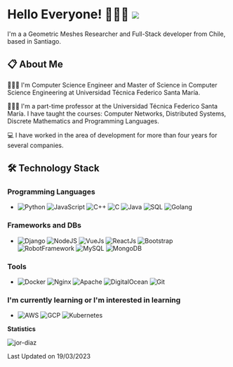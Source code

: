# Hello Everyone! 👨🏽‍💻 ![](https://visitor-badge.glitch.me/badge?page_id=Jor-Diaz)

I'm a a Geometric Meshes Researcher and Full-Stack developer from Chile, based in Santiago.

## 📋 About Me

🧑🏻‍🎓 I'm Computer Science Engineer and Master of Science in Computer Science Engineering at Universidad Técnica Federico Santa María.

🧑🏻‍🏫 I'm a part-time professor at the Universidad Técnica Federico Santa María. I have taught the courses: Computer Networks, Distributed Systems, Discrete Mathematics and Programming Languages.

💻 I have worked in the area of development for more than four years for several companies.

## 🛠 Technology Stack

### Programming Languages

- ![Python](https://img.shields.io/badge/-Python-EEEEEE?style=flat-square&logo=Python)
  ![JavaScript](https://img.shields.io/badge/-JavaScript-EEEEEE?style=flat-square&logo=JavaScript)
  ![C++](https://img.shields.io/badge/-C++-EEEEEE?style=flat-square&logo=c%2b%2b&logoColor=00599C)
  ![C](https://img.shields.io/badge/-C-EEEEEE?style=flat-square&logo=C)
  ![Java](https://img.shields.io/badge/-Java-EEEEEE?style=flat-square&logo=Java&logoColor=007396)
  ![SQL](https://img.shields.io/badge/-SQL-EEEEEE?style=flat-square&logo=MySQL)
  ![Golang](https://img.shields.io/badge/-Go-EEEEEE?style=flat-square&logo=Go)

### Frameworks and DBs

- ![Django](https://img.shields.io/badge/-Django-EEEEEE?style=flat-square&logo=Django&logoColor=darkgreen) ![NodeJS](https://img.shields.io/badge/node.js-EEEEEE?style=flat-square&logo=node.js) ![VueJs](https://img.shields.io/badge/-VueJs-EEEEEE?style=flat-square&logo=vuedotjs&logoColor=4FC08D) ![ReactJs](https://img.shields.io/badge/-ReactJs-EEEEEE?style=flat-square&logo=REACT) ![Bootstrap](https://img.shields.io/badge/-Bootstrap-EEEEEE?style=flat-square&logo=Bootstrap) ![RobotFramework](https://img.shields.io/badge/-RobotFramework-EEEEEE?style=flat-square&logo=Robotframework&logoColor=black) ![MySQL](https://img.shields.io/badge/-MySQL-EEEEEE?style=flat-square&logo=Mysql) ![MongoDB](https://img.shields.io/badge/-MongoDB-EEEEEE?style=flat-square&logo=MongoDB&logoColor=green) 

### Tools

- ![Docker](https://img.shields.io/badge/-Docker-EEEEEE?style=flat-square&logo=docker) ![Nginx](https://img.shields.io/badge/-Nginx-EEEEEE?style=flat-square&logo=nginx&logoColor=green) ![Apache](https://img.shields.io/badge/-Apache-EEEEEE?style=flat-square&logo=apache&logoColor=purple) ![DigitalOcean](https://img.shields.io/badge/-DigitalOcean-EEEEEE?style=flat-square&logo=DigitalOcean) ![Git](https://img.shields.io/badge/-Git-EEEEEE?style=flat-square&logo=git)

### I'm currently learning or I'm interested in learning

- ![AWS](https://img.shields.io/badge/AWS-EEEEEE?style=flat-square&logo=amazon-aws&logoColor=orange) ![GCP](https://img.shields.io/badge/GoogleCloud-EEEEEE?style=flat-square&logo=google-cloud)   ![Kubernetes](https://img.shields.io/badge/-Kubernetes-EEEEEE?style=flat-square&logo=Kubernetes&logoColor=yellow)

**Statistics**

<p><img align="center" src="https://github-readme-stats.vercel.app/api/top-langs?username=jadiazcl&show_icons=true&locale=en&layout=compact&exclude_repo=Jor-Diaz" alt="jor-diaz" /></p>

Last Updated on 19/03/2023

[linkedin-shield]: https://img.shields.io/badge/LinkedIn-eeeeee?style=flat-square&logo=linkedin&colorB=blue
[linkedin-url]: https://cl.linkedin.com/in/jdiazmatte

<!--
**Jor-Diaz/Jor-Diaz** is a ✨ _special_ ✨ repository because its `README.md` (this file) appears on your GitHub profile.

Here are some ideas to get you started:

- 🔭 I’m currently working on ...
- 🌱 I’m currently learning ...
- 👯 I’m looking to collaborate on ...
- 🤔 I’m looking for help with ...
- 💬 Ask me about ...
- 📫 How to reach me: ...
- 😄 Pronouns: ...
- ⚡ Fun fact: ...
  -->
